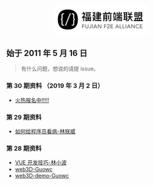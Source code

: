 <div align="center"><img src="./src/logo.jpg" width = "50%" height = "50%" /></div>

## 始于 2011 年 5 月 16 日

> 有什么问题，想说的请提 issue。

### 第 30 期资料 （2019 年 3 月 2 日）

- [火热报名中!!!!!](http://www.huodongxing.com/event/9480910131200)

### 第 29 期资料

- [如何给程序员看病-林朕威](./s29/如何给程序员看病.zip)

### 第 28 期资料

- [VUE 开发技巧-林小波](./s28/VUE开发技巧.pptx)
- [web3D-Guowc](Guowc-web3D.key)
- [web3D-demo-Guowc](web3D-demo.zip)

